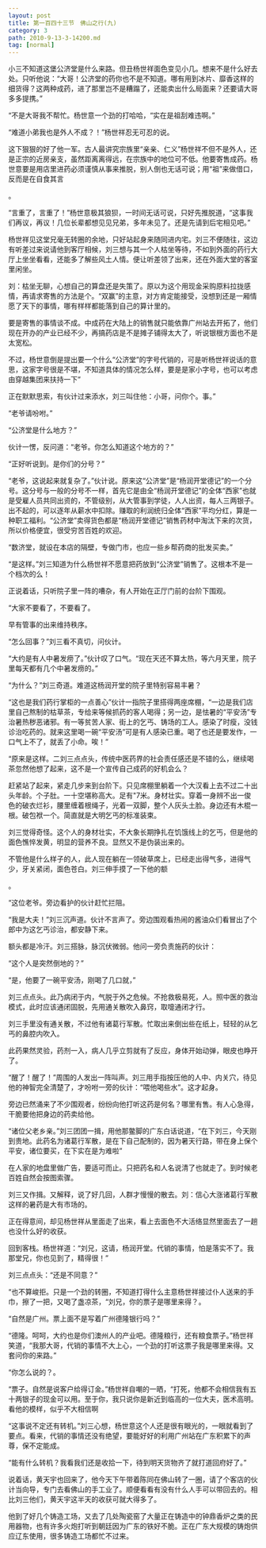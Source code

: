 ```yaml
---
layout: post
title: 第一百四十三节　佛山之行(九)
category: 3
path: 2010-9-13-3-14200.md
tag: [normal]
---
```


小三不知道这堡公济堂是什么来路。但丑杨世祥面色变见小几。想来不是什么好去处。只听他说：“大哥！公济堂的药你也不是不知道。哪有用到冰片、靡香这样的细货得？这两种成药，进了那里岂不是糟蹋了，还能卖出什么局面来？还要请大哥多多提携。”

“不是大哥我不帮忙。杨世意一个劲的打哈哈，“实在是祖刮难违啊。”

“难道小弟我也是外人不成？！”杨世祥忍无可忍的说。

这下狠狠的好了他一军。古人最讲究宗族里“亲亲、仁义”杨世祥不但不是外人，还是正宗的近房亲支，虽然距离离得远，在宗族中的地位可不低。他要寄售成药。杨世意要是用店里进药必须谨慎从事来推脱，别人倒也无话可说；用“祖”来做借口，反而是在自食其言

。

“言重了，言重了！”杨世意极其狼狈，一时间无话可说，只好先推脱道，“这事我们再议，再议！几位长辈都想见见兄弟，多年未见了。还是先请到后宅相见吧。”

杨世祥见这堂兄毫无转圈的余地，只好站起身来随同进内宅。刘三不便随往，这边有听差过来说请他到客厅相候，刘三想与其一个人枯坐等待，不如到外面的药行大厅上坐坐看看，还能多了解些风土人情。便让听差领了出来，还在外面大堂的客室里闲坐。

刘：枯坐无聊，心想自己的算盘还是失策了。原以为这个用现金采购原料拉拢感情，再请求寄售的方法是个。“双赢”的主意，对方肯定能接受，没想到还是一厢情愿了天下的事情，哪有样样都能落到自己的算计里的。

要是寄售的事情谈不成。中成药在大陆上的销售就只能依靠广州站去开拓了，他们现在开办的产业已经不少，再搞药店是不是摊子铺得太大了，听说银根方面也不是太宽松。

不过，杨世意倒是提出要一个什么“公济堂”的字号代销的，可是听杨世祥说话的意思，这家字号很是不堪，不知道具体的情况怎么样，要是是家小字号，也可以考虑由穿越集团来扶持一下”

正在默默思索，有伙计过来添水，刘三叫住他：小哥，问你个。事。”

“老爷请吩咐。”

“公济堂是什么地方？”

伙计一愣，反问道：“老爷。你怎么知道这个地方的？”

“正好听说到。是你们的分号？”

“老爷，这说起来就复杂了。”伙计说。原来这“公济堂”是“杨润开堂德记”的一个分号。这分号与一般的分号不一样，首先它是由全“杨润开堂德记”的全体“西家”也就是受雇人员共同出资的，不管级别，从大管事到学徒，人人出资，每人三两银子。出不起的，可以逐年从薪水中扣除。赚取的利润统归全体“西家”平均分红，算是一种职工福利。“公济堂”卖得货色都是“杨润开堂德记”销售药材中淘汰下来的次货，所以价格便宜，很受穷苦百姓的欢迎。

“数济堂，就设在本店的隔壁，专做门市，也应一些乡帮药商的批发买卖。”

“是这样。”刘三知道为什么杨世祥不愿意把药放到“公济堂”销售了。这根本不是一个档次的么！

正说着话，只听院子里一阵的嘈杂，有人开始在正厅门前的台阶下围观。

“大家不要看了，不要看了。

早有管事的出来维持秩序。

“怎么回事？”刘三看不真切，问伙计。

“大约是有人中暑发痨了。”伙计叹了口气。“现在天还不算太热，等六月天里，院子里每天都有几个中暑发痨的。”

“为什么？”刘三奇道。难道这杨润开堂的院子里特别容易丰暑？

“这也是我们药行掌柜的一点善心”伙计一指院子里搭得两座席棚，“一边是我们店里自己熬制的枯草茶，专给来等候抓药的客人喝得；另一边，是怯暑的“平安汤”专治暑热秽恶诸邪。有一等贫苦人家、街上的乞丐、铸场的工人。感染了时瘦，没钱诊治吃药的。就来这里喝一碗“平安汤”可是有人感染已重。喝了也还是要发作，一口气上不了，就丢了小命。唉！”

“原来是这样。二刘三点点头，传统中医药界的社会责任感还是不错的么，继续喝茶忽然他想了起来，这不是一个宣传自己成药的好机会么？

赶紧站了起来，紧走几步来到台阶下。只见席棚里躺着一个大汉看上去不过二十出头年龄。个子肚。一十空堪称高大。足有"7米。身材壮实。穿着一身辨不出一俊色的破衣烂衫，腰里缠着根绳子，光着一双脚，整个人灰头土脸。身边还有木棍一根。破包袱一个。简直就是大明乞丐的标准装束。

刘三觉得奇怪。这个人的身材壮实，不大象长期挣扎在饥饿线上的乞丐，但是他的面色憔悴发黄，明显的营养不良。显然又不是伪装出来的。

不管他是什么样子的人，此人现在躺在一领破草席上，已经走出得气多，进得气少，牙关紧闭，面色苍白。刘三伸手摸了一下他的额

。

“这位老爷。旁边看护的伙计赶忙拦阻。

“我是大夫！”刘三沉声道。伙计不言声了。旁边围观看热闹的酱油众们看冒出了个郎中为这乞丐诊治，都安静下来。

额头都是冷汗。刘三搭脉，脉沉伏微弱。他问一旁负责施药的伙计：

“这个人是突然倒地的？”

“是，他要了一碗平安汤，刚喝了几口就，”

刘三点点头。此乃病闭于内，气脱于外之危候。不抢救极易死，人。照中医的救治模式，此时应该通闭固脱，先用通关散吹入鼻窍，取嚏通闭才行。

刘三手里没有通关散，不过他有诸葛行军散。忙取出来倒出些在纸上，轻轻的从乞丐的鼻腔内吹入。

此药果然灵验，药剂一入，病人几乎立剪就有了反应，身体开始动弹，眼皮也睁开了。

“醒了！醒了！”周围的人发出一阵叫声。刘三用手指按压他的人中、内关穴，待见他的神智完全清楚了，才吩咐一旁的伙计：“喂他喝些水”。这才起身。

旁边已然涌来了不少围观者，纷纷向他打听这药是何名？哪里有售。有人心急得，干脆要他把身边的药卖给他。

“诸位父老乡亲。”刘三团团一揖，用他那鳖脚的广东白话说道，“在下刘三，今天刚到贵地。此药名为诸葛行军散，是在下自己配制的，因为暑天行路，带在身上保个平安，诸位要买，在下实在是为难啦”

在人家的地盘里做广告，要适可而止。只把药名和人名说清了也就走了。到时候老百姓自然会按图索骤。

刘三又作揖。又解释，说了好几回，人群才慢慢的散去。刘：信心大涨诸葛行军散这样的暑药是大有市场的。

正在得意间，却见杨世祥从里面走了出来，看上去面色不大活络显然里面去了一趟也没什么好的收获。

回到客栈。杨世祥道：“刘兄，这请，杨润开堂。代销的事情，怕是落实不了。我那堂兄，你也见到了，精得很！”

刘三点点头：“还是不同意？”

“也不算峻拒。只是一个劲的转圈，不知道打得什么主意杨世祥接过仆人送来的手巾，擦了一把，又喝了盏凉茶，“刘兄，你的票子是哪里来得？。

“自然是广州。票上面不是写着广州德隆银行吗？”

“德隆。呵呵，大约也是你们澳州人的产业吧。德隆粮行，还有粮食票子。”杨世祥笑道，“我那大哥，代销的事情不大上心，一个劲的打听这票子我是哪里来得。又套问你的来路。”

“你怎么说的？。

“票子。自然是说客户给得订金。”杨世祥自嘲的一晒，“打死，他都不会相信我有五十两银子的现金可以用。至于你，我只说你是新近到临高的一位大夫，医术高明。看他的模样，似乎不大相信啊

“这事说不定还有转机。”刘三心想，杨世意这个人还是很有眼光的，一眼就看到了要点。看来，代销的事情还没有绝望，要能好好的利用广州站在广东积累下的声尊，保不定能成。

“能有什么转机？我看我们还是收拾一下，待到明天货物齐了就打道回府好了。”

说着话，黄天宇也回来了，他今天下午带着陈同在佛山转了一圈，请了个客店的伙计当向导，专门去看佛山的手工业了。顺便看看有没有什么人手可以带回去的。相比刘三他们，黄天宇这半天的收获可就大得多了。

他到了好几个铸造工场，又去了几处陶瓷窑了大量正在铸造中的钟鼎香炉之类的民用器物，也有许多火炮打听到朝廷因为广东的铁好不脆。正在广东大规模的铸炮供应辽东使用，很多铸造工场都忙不过来。